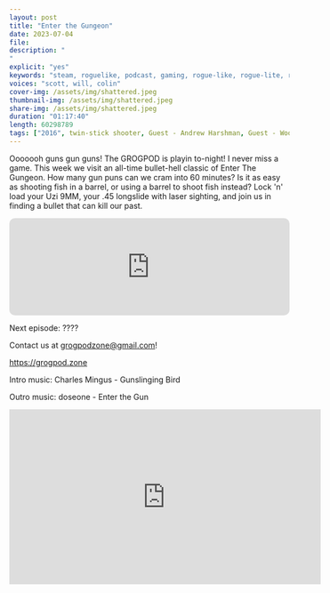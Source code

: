 ```yaml
---
layout: post
title: "Enter the Gungeon"
date: 2023-07-04
file: 
description: "
"
explicit: "yes" 
keywords: "steam, roguelike, podcast, gaming, rogue-like, rogue-lite, roguelite"
voices: "scott, will, colin"
cover-img: /assets/img/shattered.jpeg
thumbnail-img: /assets/img/shattered.jpeg
share-img: /assets/img/shattered.jpeg
duration: "01:17:40"
length: 60298789 
tags: ["2016", twin-stick shooter, Guest - Andrew Harshman, Guest - Woody Ciskowski]
---
```

Ooooooh guns gun guns! The GROGPOD is playin to-night! I never miss a game. This week we visit an all-time bullet-hell classic of Enter The Gungeon. How many gun puns can we cram into 60 minutes? Is it as easy as shooting fish in a barrel, or using a barrel to shoot fish instead? Lock 'n' load your Uzi 9MM, your .45 longslide with laser sighting, and join us in finding a bullet that can kill our past. 

<iframe allow="autoplay *; encrypted-media *; fullscreen *; clipboard-write" frameborder="0" height="175" style="width:100%;max-width:660px;overflow:hidden;border-radius:10px;" sandbox="allow-forms allow-popups allow-same-origin allow-scripts allow-storage-access-by-user-activation allow-top-navigation-by-user-activation" src="https://embed.podcasts.apple.com/us/podcast/zzzzzzzzz&theme=auto"></iframe>

Next episode: ????

Contact us at grogpodzone@gmail.com!

https://grogpod.zone

Intro music: Charles Mingus - Gunslinging Bird

Outro music: doseone - Enter the Gun

<div class="embed-responsive embed-responsive-16by9">
<iframe width="560" height="315" src="https://www.youtube.com/embed/zzzzzzzzz" title="YouTube video player" frameborder="0" allow="accelerometer; autoplay; clipboard-write; encrypted-media; gyroscope; picture-in-picture" allowfullscreen></iframe>
</div>
